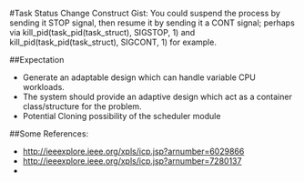 #Task Status Change Construct Gist:
You could suspend the process by sending it STOP signal, then resume it by sending it a CONT signal; 
perhaps via kill_pid(task_pid(task_struct), SIGSTOP, 1) and kill_pid(task_pid(task_struct), SIGCONT, 1) for example.

##Expectation

- Generate an adaptable design which can handle variable CPU workloads. 
- The system should provide an adaptive design which act as a container class/structure for the problem.
- Potential Cloning possibility of the scheduler module

##Some References:
- http://ieeexplore.ieee.org/xpls/icp.jsp?arnumber=6029866
- http://ieeexplore.ieee.org/xpls/icp.jsp?arnumber=7280137
- 
